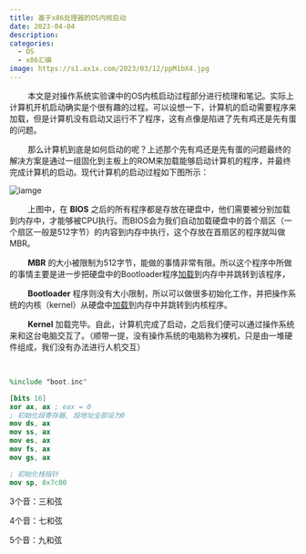 ```yaml
---
title: 基于x86处理器的OS内核启动
date: 2023-04-04
description: 
categories: 
  - OS
  - x86汇编
image: https://s1.ax1x.com/2023/03/12/ppM1bX4.jpg
---
```


&emsp;&emsp; 本文是对操作系统实验课中的OS内核启动过程部分进行梳理和笔记。实际上计算机开机启动确实是个很有趣的过程。可以设想一下，计算机的启动需要程序来加载，但是计算机没有启动又运行不了程序，这有点像是陷进了先有鸡还是先有蛋的问题。

&emsp;&emsp; 那么计算机到底是如何启动的呢？上述那个先有鸡还是先有蛋的问题最终的解决方案是通过一组固化到主板上的ROM来加载能够启动计算机的程序，并最终完成计算机的启动。现代计算机的启动过程如下图所示：

![iamge](https://s1.ax1x.com/2023/04/04/pp4HD8e.png)

&emsp;&emsp; 上图中，在 **BIOS** 之后的所有程序都是存放在硬盘中，他们需要被分别加载到内存中，才能够被CPU执行。而BIOS会为我们自动加载硬盘中的首个扇区（一个扇区一般是512字节）的内容到内存中执行，这个存放在首扇区的程序就叫做MBR。

&emsp;&emsp; **MBR** 的大小被限制为512字节，能做的事情非常有限。所以这个程序中所做的事情主要是进一步把硬盘中的Bootloader程序<u>加载</u>到内存中并跳转到该程序，

&emsp;&emsp; **Bootloader** 程序则没有大小限制，所以可以做很多初始化工作，并把操作系统的内核（kernel）从硬盘中<u>加载</u>到内存中并跳转到内核程序。

&emsp;&emsp; **Kernel** 加载完毕。自此，计算机完成了启动，之后我们便可以通过操作系统来和这台电脑交互了。（顺带一提，没有操作系统的电脑称为裸机，只是由一堆硬件组成，我们没有办法进行人机交互）

&emsp;&emsp; 


```nasm
%include "boot.inc"

[bits 16]
xor ax, ax ; eax = 0
; 初始化段寄存器, 段地址全部设为0
mov ds, ax
mov ss, ax
mov es, ax
mov fs, ax
mov gs, ax

; 初始化栈指针
mov sp, 0x7c00    
```

3个音：三和弦

4个音：七和弦

5个音：九和弦